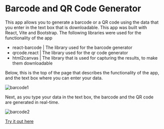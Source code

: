 # Barcode and QR Code Generator

This app allows you to generate a barcode or a QR code using the data that you enter in the text box that is downloadable. This app was built with React, Vite and Bootstrap. The following libraries were used for the functionality of the app

- react-barcode | The library used for the barcode generator
- qrcode.react | The library used for the qr code generator
- html2canvas | The library that is used for capturing the results, to make them downloadable

Below, this is the top of the page that describes the functionality of the app, and the text box where you can enter your data.

![barcode1](https://github.com/dvasquez08/barcode-generator/assets/99619761/2a0a93cf-4abe-48f5-8435-33eb39e9fb21)

Next, as you type your data in the text box, the barcode and the QR code are generated in real-time.

![barcode2](https://github.com/dvasquez08/barcode-generator/assets/99619761/59094b05-2069-4e2b-a64f-a477ffd5b59a)

[Try it out here](https:///dvasquez08.github.io/barcode-generator)


